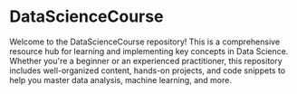 # DataScienceCourse
Welcome to the DataScienceCourse repository! This is a comprehensive resource hub for learning and implementing key concepts in Data Science. Whether you're a beginner or an experienced practitioner, this repository includes well-organized content, hands-on projects, and code snippets to help you master data analysis, machine learning, and more.
